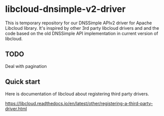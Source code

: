 # libcloud-dnsimple-v2-driver

This is temporary repository for our DNSSimple APIv2 driver for Apache Libcloud library.
It's inspired by other 3rd party libcloud drivers and and the code based on the old
DNSSimple API implementation in current version of libcloud.

## TODO

Deal with pagination

## Quick start

Here is documentation of libcloud about registering third party drivers.

https://libcloud.readthedocs.io/en/latest/other/registering-a-third-party-driver.html


